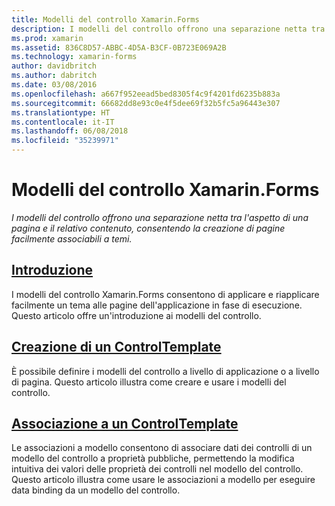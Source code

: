 ```yaml
---
title: Modelli del controllo Xamarin.Forms
description: I modelli del controllo offrono una separazione netta tra l'aspetto di una pagina e il relativo contenuto, consentendo la creazione di pagine facilmente associabili a temi.
ms.prod: xamarin
ms.assetid: 836C8D57-ABBC-4D5A-B3CF-0B723E069A2B
ms.technology: xamarin-forms
author: davidbritch
ms.author: dabritch
ms.date: 03/08/2016
ms.openlocfilehash: a667f952eead5bed8305f4c9f4201fd6235b883a
ms.sourcegitcommit: 66682dd8e93c0e4f5dee69f32b5fc5a96443e307
ms.translationtype: HT
ms.contentlocale: it-IT
ms.lasthandoff: 06/08/2018
ms.locfileid: "35239971"
---
```

# <a name="xamarinforms-control-templates"></a>Modelli del controllo Xamarin.Forms

_I modelli del controllo offrono una separazione netta tra l'aspetto di una pagina e il relativo contenuto, consentendo la creazione di pagine facilmente associabili a temi._

## <a name="introductionintroductionmd"></a>[Introduzione](introduction.md)

I modelli del controllo Xamarin.Forms consentono di applicare e riapplicare facilmente un tema alle pagine dell'applicazione in fase di esecuzione. Questo articolo offre un'introduzione ai modelli del controllo.

## <a name="creating-a-controltemplatecreatingmd"></a>[Creazione di un ControlTemplate](creating.md)

È possibile definire i modelli del controllo a livello di applicazione o a livello di pagina. Questo articolo illustra come creare e usare i modelli del controllo.

## <a name="binding-from-a-controltemplatetemplate-bindingmd"></a>[Associazione a un ControlTemplate](template-binding.md)

Le associazioni a modello consentono di associare dati dei controlli di un modello del controllo a proprietà pubbliche, permettendo la modifica intuitiva dei valori delle proprietà dei controlli nel modello del controllo. Questo articolo illustra come usare le associazioni a modello per eseguire data binding da un modello del controllo.
